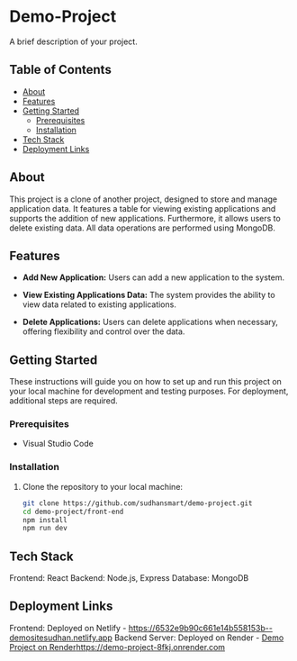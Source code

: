 # Demo-Project

A brief description of your project.

## Table of Contents

- [About](#about)
- [Features](#features)
- [Getting Started](#getting-started)
  - [Prerequisites](#prerequisites)
  - [Installation](#installation)
- [Tech Stack](#tech-stack)
- [Deployment Links](#deployment-links)

## About

This project is a clone of another project, designed to store and manage application data. It features a table for viewing existing applications and supports the addition of new applications. Furthermore, it allows users to delete existing data. All data operations are performed using MongoDB.

## Features

- **Add New Application:** Users can add a new application to the system.

- **View Existing Applications Data:** The system provides the ability to view data related to existing applications.

- **Delete Applications:** Users can delete applications when necessary, offering flexibility and control over the data.

## Getting Started

These instructions will guide you on how to set up and run this project on your local machine for development and testing purposes. For deployment, additional steps are required.

### Prerequisites

- Visual Studio Code

### Installation

1. Clone the repository to your local machine:
   ```bash
   git clone https://github.com/sudhansmart/demo-project.git
   cd demo-project/front-end
   npm install
   npm run dev
   
## Tech Stack
Frontend: React
Backend: Node.js, Express
Database: MongoDB
## Deployment Links
Frontend: Deployed on Netlify -  https://6532e9b90c661e14b558153b--demositesudhan.netlify.app
Backend Server: Deployed on Render - [Demo Project on Render](https://demo-project-8fkj.onrender.com)https://demo-project-8fkj.onrender.com

